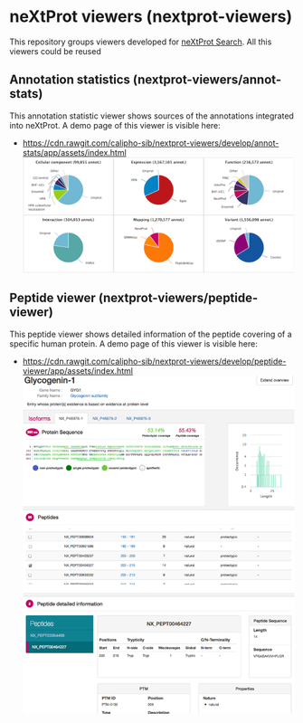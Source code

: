 # neXtProt viewers (nextprot-viewers)
This repository groups viewers developed for [neXtProt Search](search.nextprot.org).
All this viewers could be reused


## Annotation statistics (nextprot-viewers/annot-stats)

This annotation statistic viewer shows sources of the annotations integrated into neXtProt.
A demo page of this viewer is visible here:
* https://cdn.rawgit.com/calipho-sib/nextprot-viewers/develop/annot-stats/app/assets/index.html  
![Annotation statistic viewer](./annot-stats/app/assets/img/annot-stats-screenshot.png)

## Peptide viewer (nextprot-viewers/peptide-viewer)

This peptide viewer shows detailed information of the peptide covering of a specific human protein.
A demo page of this viewer is visible here:
* https://cdn.rawgit.com/calipho-sib/nextprot-viewers/develop/peptide-viewer/app/assets/index.html
![Peptide viewer](./peptide-viewer/app/assets/img/ScrSht_peptide-viewer.png)
